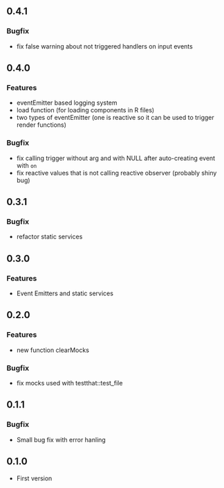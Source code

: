 ## 0.4.1
### Bugfix
* fix false warning about not triggered handlers on input events

## 0.4.0
### Features
* eventEmitter based logging system
* load function (for loading components in R files)
* two types of eventEmitter (one is reactive so it can be used to trigger render functions)
### Bugfix
* fix calling trigger without arg and with NULL after auto-creating event with `on`
* fix reactive values that is not calling reactive observer (probably shiny bug)

## 0.3.1
### Bugfix
* refactor static services

## 0.3.0
### Features
* Event Emitters and static services

## 0.2.0
### Features
* new function clearMocks
### Bugfix
* fix mocks used with testthat::test_file

## 0.1.1
### Bugfix
* Small bug fix with error hanling

## 0.1.0
* First version
